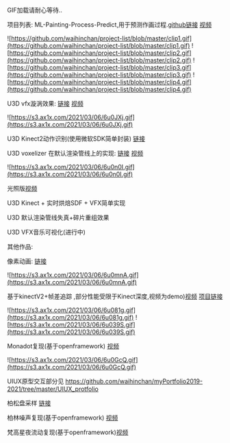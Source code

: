 GIF加载请耐心等待..


项目列表:
ML-Painting-Process-Predict,用于预测作画过程.[github链接](https://github.com/waihinchan/ML-Painting-Process-Predict) [视频](https://www.instagram.com/p/CGaxqnuBtrd/?igshid=109mbhe89ujlj)


![https://github.com/waihinchan/project-list/blob/master/clip1.gif](https://github.com/waihinchan/project-list/blob/master/clip1.gif)
![https://github.com/waihinchan/project-list/blob/master/clip2.gif](https://github.com/waihinchan/project-list/blob/master/clip2.gif)
![https://github.com/waihinchan/project-list/blob/master/clip3.gif](https://github.com/waihinchan/project-list/blob/master/clip3.gif)
![https://github.com/waihinchan/project-list/blob/master/clip4.gif](https://github.com/waihinchan/project-list/blob/master/clip4.gif)



U3D vfx漩涡效果: [链接](https://github.com/waihinchan/VFXSwrilEffect) [视频](https://vimeo.com/520239095)


![https://s3.ax1x.com/2021/03/06/6u0JXj.gif](https://s3.ax1x.com/2021/03/06/6u0JXj.gif)


U3D Kinect2动作识别(使用微软SDK简单封装) [链接](https://github.com/waihinchan/UnityKinectPoseDetect)


U3D voxelizer 在默认渲染管线上的实现: [链接](https://github.com/waihinchan/voxelize_rebuild/tree/main/Voxelizer_Rebuild%20) [视频](https://vimeo.com/user92504253/review/520286190/a7a7ad41d0)

![https://s3.ax1x.com/2021/03/06/6u0n0I.gif](https://s3.ax1x.com/2021/03/06/6u0n0I.gif)


光照版[视频](https://vimeo.com/523129009)

U3D Kinect + 实时烘焙SDF + VFX简单实现 


U3D 默认渲染管线失真+碎片重组效果 


U3D VFX音乐可视化(进行中)



其他作品:

像素动画: [链接](https://openprocessing.org/sketch/1054297)

![https://s3.ax1x.com/2021/03/06/6u0mnA.gif](https://s3.ax1x.com/2021/03/06/6u0mnA.gif)


基于kinectV2+帧差追踪 ,部分性能受限于Kinect深度,视频为demo)[视频](https://vimeo.com/448307493) [项目链接](https://www.huodongxing.com/event/5570505793700)

![https://s3.ax1x.com/2021/03/06/6u081g.gif](https://s3.ax1x.com/2021/03/06/6u081g.gif)
![https://s3.ax1x.com/2021/03/06/6u039S.gif](https://s3.ax1x.com/2021/03/06/6u039S.gif)

Monadot复现(基于openframework) [视频](https://vimeo.com/448299173)

![https://s3.ax1x.com/2021/03/06/6u0GcQ.gif](https://s3.ax1x.com/2021/03/06/6u0GcQ.gif)



UIUX原型交互部分见 https://github.com/waihinchan/myPortfolio2019-2021/tree/master/UIUX_protfolio

柏松盘采样 [链接](https://github.com/waihinchan/learning/tree/master/OF%26processing/fast_poission_pan)

柏林噪声复现(基于openframework) [视频](https://vimeo.com/448303520)


梵高星夜流动复现(基于openframework)[视频](https://www.instagram.com/p/B8IBWjzgxMy/?utm_source=ig_web_copy_link)


